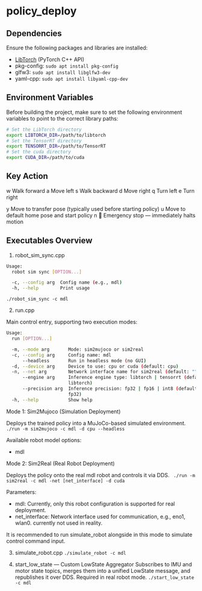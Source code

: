 # policy_deploy

## Dependencies
Ensure the following packages and libraries are installed:
- [LibTorch](https://pytorch.org/get-started/locally/) (PyTorch C++ API)
- pkg-config: `sudo apt install pkg-config`
- glfw3: `sudo apt install libglfw3-dev`
- yaml-cpp: `sudo apt install libyaml-cpp-dev`

## Environment Variables
Before building the project, make sure to set the following environment variables to point to the correct library paths:
```sh
# Set the LibTorch directory
export LIBTORCH_DIR=/path/to/libtorch
# Set the TensorRT directory
export TENSORRT_DIR=/path/to/TensorRT
# Set the cuda directory
export CUDA_DIR=/path/to/cuda
```

## Key Action
w	  Walk forward
a	  Move left
s	  Walk backward
d	  Move right
q	  Turn left
e	  Turn right

y	  Move to transfer pose (typically used before starting policy)
u	  Move to default home pose and start policy
n	  🚨 Emergency stop — immediately halts motion

## Executables Overview
1. robot_sim_sync.cpp
```sh
Usage:
  robot sim sync [OPTION...]

  -c, --config arg  Config name (e.g., mdl)
  -h, --help        Print usage
```
`./robot_sim_sync -c mdl`

2. run.cpp

Main control entry, supporting two execution modes:
```sh
Usage:
  run [OPTION...]

  -m, --mode arg       Mode: sim2mujoco or sim2real
  -c, --config arg     Config name: mdl
      --headless       Run in headless mode (no GUI)
  -d, --device arg     Device to use: cpu or cuda (default: cpu)
  -n, --net arg        Network interface name for sim2real (default: "")
      --engine arg     Inference engine type: libtorch | tensorrt (default: 
                       libtorch)
      --precision arg  Inference precision: fp32 | fp16 | int8 (default: 
                       fp32)
  -h, --help           Show help
```

Mode 1: Sim2Mujoco (Simulation Deployment)

Deploys the trained policy into a MuJoCo-based simulated environment.
`./run -m sim2mujoco -c mdl -d cpu --headless `

Available robot model options:
- mdl

Mode 2: Sim2Real (Real Robot Deployment)

Deploys the policy onto the real mdl robot and controls it via DDS.
` ./run -m sim2real -c mdl -net [net_interface] -d cuda`

Parameters:
- mdl: Currently, only this robot configuration is supported for real deployment.
- net_interface: Network interface used for communication, e.g., eno1, wlan0. currently not used in reality.

It is recommended to run simulate_robot alongside in this mode to simulate control command input.

3. simulate_robot.cpp
`./simulate_robot -c mdl`


4. start_low_state — Custom LowState Aggregator
Subscribes to IMU and motor state topics, merges them into a unified LowState message, and republishes it over DDS. Required in real robot mode.
`./start_low_state -c mdl`
